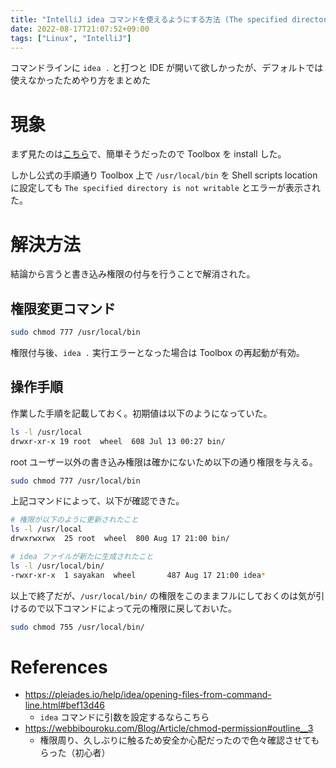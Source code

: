 ```yaml
---
title: "IntelliJ idea コマンドを使えるようにする方法 (The specified directory is not writable への対応)"
date: 2022-08-17T21:07:52+09:00
tags: ["Linux", "IntelliJ"]
---
```


コマンドラインに `idea .` と打つと IDE が開いて欲しかったが、デフォルトでは使えなかったためやり方をまとめた


# 現象
まず見たのは[こちら](https://pleiades.io/help/idea/working-with-the-ide-features-from-command-line.html#toolbox)で、簡単そうだったので Toolbox を install した。

しかし公式の手順通り Toolbox 上で `/usr/local/bin` を Shell scripts location に設定しても `The specified directory is not writable` とエラーが表示された。

# 解決方法
結論から言うと書き込み権限の付与を行うことで解消された。

## 権限変更コマンド
```bash
sudo chmod 777 /usr/local/bin
```
権限付与後、`idea .` 実行エラーとなった場合は Toolbox の再起動が有効。

## 操作手順

作業した手順を記載しておく。初期値は以下のようになっていた。

```bash
ls -l /usr/local
drwxr-xr-x 19 root  wheel  608 Jul 13 00:27 bin/
```

root ユーザー以外の書き込み権限は確かにないため以下の通り権限を与える。

```bash
sudo chmod 777 /usr/local/bin
```

上記コマンドによって、以下が確認できた。

```bash
# 権限が以下のように更新されたこと
ls -l /usr/local
drwxrwxrwx  25 root  wheel  800 Aug 17 21:00 bin/

# idea ファイルが新たに生成されたこと
ls -l /usr/local/bin/
-rwxr-xr-x  1 sayakan  wheel       487 Aug 17 21:00 idea*
```

以上で終了だが、`/usr/local/bin/` の権限をこのままフルにしておくのは気が引けるので以下コマンドによって元の権限に戻しておいた。

```bash
sudo chmod 755 /usr/local/bin/
```


# References
- https://pleiades.io/help/idea/opening-files-from-command-line.html#bef13d46
  - `idea` コマンドに引数を設定するならこちら
- https://webbibouroku.com/Blog/Article/chmod-permission#outline__3
  - 権限周り、久しぶりに触るため安全か心配だったので色々確認させてもらった（初心者）